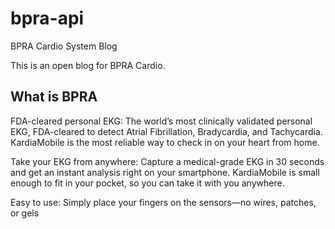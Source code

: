 # bpra-api
BPRA Cardio System Blog

This is an open blog for BPRA Cardio.

## What is BPRA

FDA-cleared personal EKG: The world’s most clinically validated personal EKG, FDA-cleared to detect Atrial Fibrillation, Bradycardia, and Tachycardia. KardiaMobile is the most reliable way to check in on your heart from home.

Take your EKG from anywhere: Capture a medical-grade EKG in 30 seconds and get an instant analysis right on your smartphone. KardiaMobile is small enough to fit in your pocket, so you can take it with you anywhere.

Easy to use: Simply place your fingers on the sensors—no wires, patches, or gels
